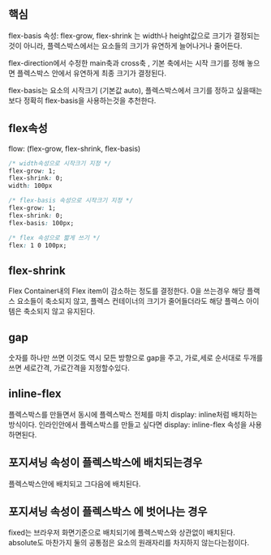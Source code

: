 ## 핵심
flex-basis 속성: flex-grow, flex-shrink 는 width나 height값으로 크기가 결정되는 것이 아니라, 플렉스박스에서는 요소들의 크기가 유연하게 늘어나거나 줄어든다.

flex-direction에서 수정한 main축과 cross축 , 기본 축에서는 시작 크기를 정해 놓으면 플렉스박스 안에서 유연하게 최종 크기가 결정된다.

flex-basis는 요소의 시작크기 (기본값 auto), 플렉스박스에서 크기를 정하고 싶을때는 보다 정확히 flex-basis을 사용하는것을 추천한다.

## flex속성
flow: (flex-grow, flex-shrink, flex-basis)
```CSS
/* width속성으로 시작크기 지정 */
flex-grow: 1;
flex-shrink: 0;
width: 100px
```

```css
/* flex-basis 속성으로 시작크기 지정 */
flex-grow: 1;
flex-shrink: 0;
flex-basis: 100px;
```

```css
/* flex 속성으로 짧게 쓰기 */
flex: 1 0 100px;
```

## flex-shrink
Flex Container내의 Flex item이 감소하는 정도를 결정한다. 0을 쓰는경우 해당 플랙스 요소들이 축소되지 않고, 플렉스 컨테이너의 크기가 줄어들더라도 해당 플렉스 아이템은 축소되지 않고 유지된다.

## gap
숫자를 하나만 쓰면 이것도 역시 모든 방향으로 gap을 주고,  가로,세로 순서대로 두개를 쓰면 세로간격, 가로간격을 지정할수있다.

## inline-flex
플렉스박스를 만들면서 동시에 플렉스박스 전체를 마치 display: inline처럼 배치하는 방식이다.
인라인안에서 플렉스박스를 만들고 싶다면 display: inline-flex 속성을 사용하면된다.

## 포지셔닝 속성이 플렉스박스에 배치되는경우
플렉스박스안에 배치되고 그다음에 배치된다.

## 포지셔닝 속성이 플렉스박스 에 벗어나는 경우
fixed는 브라우저 화면기준으로 배치되기에 플렉스박스와 상관없이 배치된다. absolute도 마찬가지 둘의 공통점은 요소의 원래자리를 차지하지 않는다는점이다.